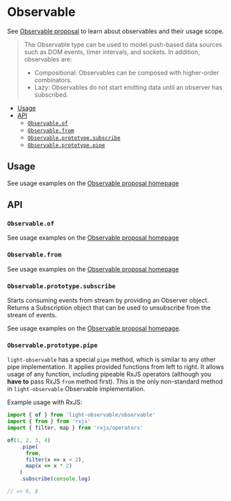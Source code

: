 # Observable
See [Observable proposal](https://github.com/tc39/proposal-observable) to learn about observables and their usage scope.

> The Observable type can be used to model push-based data sources such as DOM events, timer intervals, and sockets. In addition, observables are:
> * Compositional: Observables can be composed with higher-order combinators.
> * Lazy: Observables do not start emitting data until an observer has subscribed.

<!-- START doctoc generated TOC please keep comment here to allow auto update -->
<!-- DON'T EDIT THIS SECTION, INSTEAD RE-RUN doctoc TO UPDATE -->


- [Usage](#usage)
- [API](#api)
  - [`Observable.of`](#observableof)
  - [`Observable.from`](#observablefrom)
  - [`Observable.prototype.subscribe`](#observableprototypesubscribe)
  - [`Observable.prototype.pipe`](#observableprototypepipe)

<!-- END doctoc generated TOC please keep comment here to allow auto update -->

## Usage
See usage examples on the [Observable proposal homepage](https://github.com/tc39/proposal-observable#observable)

## API
### `Observable.of`
See usage examples on the [Observable proposal homepage](https://github.com/tc39/proposal-observable#observableof)

### `Observable.from`
See usage examples on the [Observable proposal homepage](https://github.com/tc39/proposal-observable#observablefrom)

### `Observable.prototype.subscribe`
Starts consuming events from stream by providing an Observer object. Returns a Subscription object that can be used to unsubscribe from the stream of events.

See usage examples on the [Observable proposal homepage](https://github.com/tc39/proposal-observable).

### `Observable.prototype.pipe`
`light-observable` has a special `pipe` method, which is similar to any other pipe implementation. It applies provided functions from left to right. It allows usage of any function, including pipeable RxJS operators (although you **have to** pass RxJS `from` method first). This is the only non-standard method in `light-observable` Observable implementation.

Example usage with RxJS:
```js
import { of } from 'light-observable/observable'
import { from } from 'rxjs'
import { filter, map } from 'rxjs/operators'

of(1, 2, 3, 4)
    .pipe(
      from,
      filter(x => x > 2),
      map(x => x * 2)
    )
    .subscribe(console.log)

// => 6, 8
```
